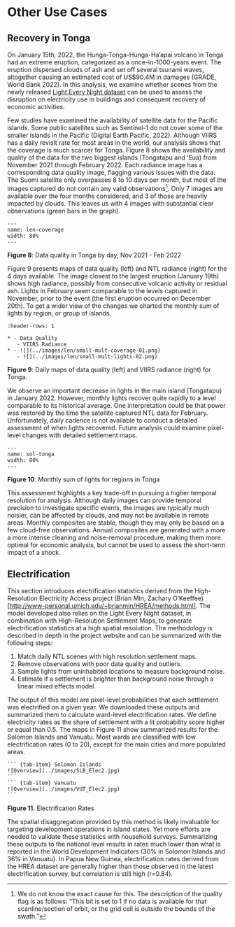 # Other Use Cases

## Recovery in Tonga

On January 15th, 2022, the Hunga-Tonga-Hunga-Ha’apai volcano in Tonga had an extreme eruption, categorized as a once-in-1000-years event. The eruption dispersed clouds of ash and set off several tsunami waves, altogether causing an estimated cost of US$90.4M in damages (GRADE, World Bank 2022). In this analysis, we examine whether scenes from the newly released [Light Every Night dataset](https://blogs.worldbank.org/opendata/light-every-night-new-nighttime-light-data-set-and-tools-development) can be used to assess the disruption on electricity use in buildings and consequent recovery of economic activities.

Few studies have examined the availability of satellite data for the Pacific islands. Some public satellites such as Sentinel-1 do not cover some of the smaller islands in the Pacific (Digital Earth Pacific, 2022). Although VIIRS has a daily revisit rate for most areas in the world, our analysis shows that the coverage is much scarcer for Tonga. Figure 8 shows the availability and quality of the data for the two biggest islands (Tongatapu and ʻEua) from November 2021 through February 2022. Each radiance image has a corresponding data quality image, flagging various issues with the data. The Suomi satellite only overpasses 8 to 10 days per month, but most of the images captured do not contain any valid observations[^1]. Only 7 images are available over the four months considered, and 3 of those are heavily impacted by clouds. This leaves us with 4 images with substantial clear observations (green bars in the graph).  

```{image} ../images/len/LEN_Coverage_Tonga.png
---
name: len-coverage
width: 80%
---
```
**Figure 8**: Data quality in Tonga by day, Nov 2021 - Feb 2022

Figure 9 presents maps of data quality (left) and NTL radiance (right) for the 4 days available. The image closest to the largest eruption (January 19th) shows high radiance, possibly from consecutive volcanic activity or residual ash. Lights in February seem comparable to the levels captured in November, prior to the event (the first eruption occurred on December 20th). To get a wider view of the changes we charted the monthly sum of lights by region, or group of islands.

````{list-table}
:header-rows: 1

* - Data Quality
   - VIIRS Radiance
* - ![](../images/len/small-mult-coverage-01.png)
   - ![](../images/len/small-mult-lights-02.png)
````
**Figure 9**: Daily maps of data quality (left) and VIIRS radiance (right) for Tonga.

We observe an important decrease in lights in the main island (Tongatapu) in January 2022. However, monthly lights recover quite rapidly to a level comparable to its historical average. One interpretation could be that power was restored by the time the satellite captured NTL data for February. Unfortunately, daily cadence is not available to conduct a detailed assessment of when lights recovered. Future analysis could examine pixel-level changes with detailed settlement maps.

```{image} ../images/Tonga_NTL_Chart.png
---
name: sol-tonga
width: 80%
---
```
**Figure 10**: Monthly sum of lights for regions in Tonga

This assessment highlights a key trade-off in pursuing a higher temporal resolution for analysis. Although daily images can provide temporal precision to investigate specific events, the images are typically much noisier, can be affected by clouds, and may not be available in remote areas. Monthly composites are stable, though they may only be based on a few cloud-free observations. Annual composites are generated with a more a more intense cleaning and noise-removal procedure, making them more optimal for economic analysis, but cannot be used to assess the short-term impact of a shock.

## Electrification
This section introduces electrification statistics derived from the High-Resolution Electricity Access project (Brian Min, Zachary O’Keeffee)[http://www-personal.umich.edu/~brianmin/HREA/methods.html]. The model developed also relies on the Light Every Night dataset, in combination with High-Resolution Settlement Maps, to generate electrification statistics at a high spatial resolution. The methodology is described in depth in the project website and can be summarized with the following steps:

1.	Match daily NTL scenes with high resolution settlement maps.
2.	Remove observations with poor data quality and outliers.
3.	Sample lights from uninhabited locations to measure background noise.
4.	Estimate if a settlement is brighter than background noise through a linear mixed effects model.

The output of this model are pixel-level probabilities that each settlement was electrified on a given year. We downloaded these outputs and summarized them to calculate ward-level electrification rates. We define electricity rates as the share of settlement with a lit probability score higher or equal than 0.5. The maps in Figure 11 show summarized results for the Solomon Islands and Vanuatu. Most wards are classified with low electrification rates (0 to 20), except for the main cities and more populated areas.

````{tab-set}
``` {tab-item} Solomon Islands
![Overview](../images/SLB_Elec2.jpg)
```
``` {tab-item} Vanuatu
![Overview](../images/VUT_Elec2.jpg)
```
````
**Figure 11.** Electrification Rates

The spatial disaggregation provided by this method is likely invaluable for targeting development operations in island states. Yet more efforts are needed to validate these statistics with household surveys. Summarizing these outputs to the national level results in rates much lower than what is reported in the World Development Indicators (30% in Solomon Islands and 36% in Vanuatu). In Papua New Guinea, electrification rates derived from the HREA dataset are generally higher than those observed in the latest electrification survey, but correlation is still high (r=0.84).

[^1]: We do not know the exact cause for this. The description of the quality flag is as follows: “This bit is set to 1 if no data is available for that scanline/section of orbit, or the grid cell is outside the bounds of the swath.”
